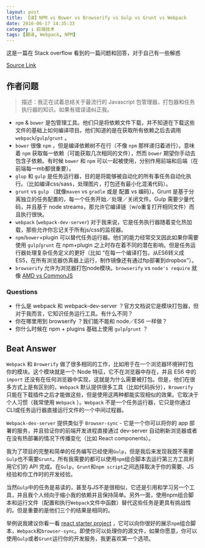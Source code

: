 ```yaml
---
layout: post
title: 【译】NPM vs Bower vs Browserify vs Gulp vs Grunt vs Webpack
date: 2016-06-17 14:35:33
category : 前端技术
tags: [翻译, Webpack, NPM]
---
```


这是一篇在 Stack overflow 看到的一篇问题和回答，对于自己有一些解惑

<!-- more -->

[Source Link](http://stackoverflow.com/questions/35062852/npm-vs-bower-vs-browserify-vs-gulp-vs-grunt-vs-webpack)

## 作者问题

> 描述：我正在试着总结关于最流行的 Javascript 包管理器，打包器和任务执行器的知识。如果有错误请纠正我。

- `npm` & `bower` 是包管理工具。他们只是将依赖文件下载，并不知道在下载这些文件的基础上如何编译项目。他们知道的是在获取所有依赖之后去调用 `webpack`/`gulp`/`grunt` 。
- `bower` 很像 `npm` ，但是编译依赖树不在行（不像 `npm` 那样递归着进行）。意味着 `npm` 获取每一依赖（可能获取几次相同的文件），然而 `bower` 期望你手动去包含子依赖。有时候 `bower` 和 `npm` 可以一起被使用，分别作用前端和后端（在前端每一mb都很重要）。
- `glup` 和 `gulp` 是任务运行器，目的是将能够被自动化的所有事任务自动化执行。（比如编译css/sass，处理图片，打包还有最小化混淆代码）。
- `grunt` vs `gulp` （就像`maven` vs `gradle` 或是 配置 vs 编码）。Grunt 是基于分离独立的任务配置的，每一个任务开始／处理／关闭文件。Gulp 需要少量代码，并且基于 node streams，那允许它编译链（w/o重复打开相同文件）而且执行很快。
- `webpack` (`webpack-dev-server`) 对于我来说，它是任务执行器随着变化热加载，那些允许你忘记关于所有js/css的监视器。
- `npm`/`bower`+plugin 可以替代任务运行器。他们的能力经常交叉因此如果你需要使用 `gulp`/`grunt` 在 npm+plugin 之上时存在着不同的潜在影响。但是任务运行器处理复杂任务定义的更好（比如 “在每一个编译打包，从ES6转义成ES5，在所有浏览器仿真器上运行，制作镜像还有通过ftp部署到dropbox”）。
- `browserify` 允许为浏览器打包node模块。`browserify` vs `node's require` 就像 [AMD vs CommonJS](https://addyosmani.com/writing-modular-js/)

### Questions

+ 什么是 webpack 和 webpack-dev-server ？官方文档说它是模块打包器，但对于我而言，它知识任务运行工具。有什么不同？
+ 你在哪里用到 browserify ？我们能不能和 node／ES6 一样做？
+ 你什么时候在 npm + plugins 基础上使用 `gulp`/`grunt` ？

## Beat Answer

`Webpack` 和 `Browerify` 做了很多相同的工作，比如用于在一个浏览器环境钟打包你的模块。这个模块就是一个 Node 特征，它不在浏览器中存在，并且 ES6 中的 `import` 还没有在任何浏览器中实现，这就是为什么需要被打包。但是，他们在很多方式上是有区别的，`Webpack` 默认提供很多工具（比如代码拆分），`Browerify` 只能在下载插件之后才能做这些，但是使用这两种都能实现相似的效果。它取决于个人习惯（我常使用 `Webpack` ）。`Webpack` 不是一个任务运行器，它只是你通过CLI或任务运行器直接运行文件的一个中间过程器。

`Webpack-dev-server` 提供类似于 `Browser-sync` - 它是一个你可以将你的 app 部署的服务，并且验证你的前端开发进程直接通过 dev-server 自动刷新浏览器或者在没有热部署的情况下传播变化（比如 React components）。

我为了项目的完整和简单的任务编写已经使用`Gulp`，但是我后来发现我既不需要`Gulp`也不需要`Grunt`。所有我需要的都可以使用`npm`组合脚本去运行第三方工具利用它们的 API 完成。在`Gulp`，`Grunt`和`npm script`之间选择取决于你的需要、JS 经验和你工作时的开发经验。

当然`Gulp`中的任务是易读的，甚至与JS不是很相似，它还是引用和学习另一个工具，并且我个人倾向于缩小我的依赖并且保持简单。另外一面，使用npm组合脚本和运行文件（配置和执行`Webpack`文件中函数）替代这些任务是更具有挑战性的。但是重要的是他们三个的结果是相同的。

举例说我建议你看一看 [react starter project](https://github.com/kriasoft/react-starter-kit) ，它可以向你很好的展示`npm`组合脚本，`Webpack`和`browser-sync`。即使你可以处理你的源文件，如果你愿意，你可以使用`Gulp`或者`Grunt`运行你的开发服务，我更喜欢第一个选项。